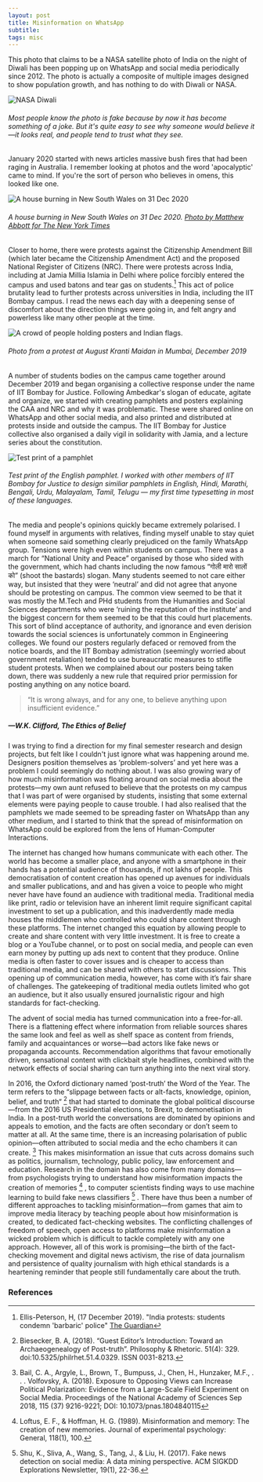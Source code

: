 ```yaml
---
layout: post
title: Misinformation on WhatsApp
subtitle: 
tags: misc
---
```


This photo that claims to be a NASA satellite photo of India on the night of Diwali has been popping up on WhatsApp and social media periodically since 2012. The photo is actually a composite of multiple images designed to show population growth, and has nothing to do with Diwali or NASA. 

![NASA Diwali](https://gyanl.com/assets/india-diwali.jpg)
###### Most people know the photo is fake because by now it has become something of a joke. But it's quite easy to see why someone would believe it—it looks real, and people tend to trust what they see.

January 2020 started with news articles massive bush fires that had been raging in Australia. I remember looking at photos and the word 'apocalyptic' came to mind. If you're the sort of person who believes in omens, this looked like one. 

![A house burning in New South Wales on 31 Dec 2020](https://gyanl.com/assets/wildfire.jpg)
###### A house burning in New South Wales on 31 Dec 2020. [Photo by Matthew Abbott for The New York Times](https://www.nytimes.com/2020/01/10/world/australia/bushfire.html)

Closer to home, there were protests against the Citizenship Amendment Bill (which later became the Citizenship Amendment Act) and the proposed National Register of Citizens (NRC). There were protests across India, including at Jamia Millia Islamia in Delhi where police forcibly entered the campus and used batons and tear gas on students.[^1] This act of police brutality lead to further protests across universities in India, including the IIT Bombay campus. I read the news each day with a deepening sense of discomfort about the direction things were going in, and felt angry and powerless like many other people at the time. 

![A crowd of people holding posters and Indian flags.](https://gyanl.com/assets/august-kranti.jpg)
###### Photo from a protest at August Kranti Maidan in Mumbai, December 2019

A number of students bodies on the campus came together around December 2019 and began organising a collective response under the name of IIT Bombay for Justice. Following Ambedkar's slogan of educate, agitate and organize, we started with creating pamphlets and posters explaining the CAA and NRC and why it was problematic. These were shared online on WhatsApp and other social media, and also printed and distributed at protests inside and outside the campus. The IIT Bombay for Justice collective also organised a daily vigil in solidarity with Jamia, and a lecture series about the constitution. 

![Test print of a pamphlet](assets/pamphlet.jpg)
###### Test print of the English pamphlet. I worked with other members of IIT Bombay for Justice to design similiar pamphlets in English, Hindi, Marathi, Bengali, Urdu, Malayalam, Tamil, Telugu — my first time typesetting in most of these languages.

The media and people's opinions quickly became extremely polarised. I found myself in arguments with relatives, finding myself unable to stay quiet when someone said something clearly prejudiced on the family WhatsApp group. Tensions were high even within students on campus. There was a march for “National Unity and Peace” organised by those who sided with the government, which had chants including the now famous “गोली मारो सालों को” (shoot the bastards) slogan. Many students seemed to not care either way, but insisted that they were ‘neutral’ and did not agree that anyone should be protesting on campus. The common view seemed to be that it was mostly the M.Tech and PHd students from the Humanities and Social Sciences departments who were ‘ruining the reputation of the institute’ and the biggest concern for them seemed to be that this could hurt placements. This sort of blind acceptance of authority, and ignorance and even derision towards the social sciences is unfortunately common in Engineering colleges. We found our posters regularly defaced or removed from the notice boards, and the IIT Bombay admistration (seemingly worried about government retaliation) tended to use bureaucratic measures to stifle student protests. When we complained about our posters being taken down, there was suddenly a new rule that required prior permission for posting anything on any notice board.

> “It is wrong always, and for any one, to believe anything upon insufficient evidence.”
##### —W.K. Clifford, The Ethics of Belief

I was trying to find a direction for my final semester research and design projects, but felt like I couldn't just ignore what was happening around me. Designers position themselves as ‘problem-solvers’ and yet here was a problem I could seemingly do nothing about. I was also growing wary of how much misinformation was floating around on social media about the protests—my own aunt refused to believe that the protests on my campus that I was part of were organised by students, insisting that some external elements were paying people to cause trouble. I had also realised that the pamphlets we made seemed to be spreading faster on WhatsApp than any other medium, and I started to think that the spread of misinformation on WhatsApp could be explored from the lens of Human-Computer Interactions. 




The internet has changed how humans communicate with each other. The world has become a smaller place, and anyone with a smartphone in their hands has a potential audience of thousands, if not lakhs of people. This democratisation of content creation has opened up avenues for individuals and smaller publications, and and has given a voice to people who might never have have found an audience with traditional media. Traditional media like print, radio or television have an inherent limit require significant capital investment to set up a publication, and this inadverdently made media houses the middlemen who controlled who could share content through these platforms. The internet changed this equation by allowing people to create and share content with very little investment. It is free to create a blog or a YouTube channel, or to post on social media, and people can even earn money by putting up ads next to content that they produce. Online media is often faster to cover issues and is cheaper to access than traditional media, and can be shared with others to start discussions. This opening up of communication media, however, has come with it’s fair share of challenges. The gatekeeping of traditional media outlets limited who got an audience, but it also usually ensured journalistic rigour and high standards for fact-checking. 

The advent of social media has turned communication into a free-for-all. There is a flattening effect where information from reliable sources shares the same look and feel as well as shelf space as content from friends, family and acquaintances or worse—bad actors like fake news or propaganda accounts. Recommendation algorithms that favour emotionally driven, sensational content with clickbait style headlines, combined with the network effects of social sharing can turn anything into the next viral story.

In 2016, the Oxford dictionary named ‘post-truth’ the Word of the Year. The term refers to the “slippage between facts or alt-facts, knowledge, opinion, belief, and truth“ [^2] that had started to dominate the global political discourse—from the 2016 US Presidential elections, to Brexit, to demonetisation in India. In a post-truth world the conversations are dominated by opinions and appeals to emotion, and the facts are often secondary or don’t seem to matter at all. At the same time, there is an increasing polarisation of public opinion—often attributed to social media and the echo chambers it can create. [^3] This makes misinformation an issue that cuts across
domains such as politics, journalism, technology, public policy, law enforcement and education. Research in
the domain has also come from many domains—from psychologists trying to understand how misinformation
impacts the creation of memories [^4] , to computer scientists finding ways to use machine learning to build fake news
classifiers [^5] . There have thus been a number of different approaches to tackling misinformation—from games that aim to improve media literacy by teaching people
about how misinformation is created, to dedicated fact-checking websites. The conflicting challenges of
freedom of speech, open access to platforms make misinformation a wicked problem which is difficult to tackle completely with any one approach.
However, all of this work is promising—the birth of the fact-checking movement and digital news activism, the rise of data journalism and persistence of quality journalism with high ethical standards is a heartening reminder that people still fundamentally care about the truth.




### References
[^1]: Ellis-Peterson, H, (17 December 2019). "India protests: students condemn 'barbaric' police" [The Guardian](https://www.theguardian.com/world/2019/dec/17/india-protests-students-condemn-barbaric-police)

[^2]: Biesecker, B. A, (2018). “Guest Editor’s Introduction: Toward an Archaeogenealogy of Post-truth”. Philosophy & Rhetoric. 51(4): 329. doi:10.5325/philrhet.51.4.0329. ISSN 0031-8213.

[^3]: Bail, C. A., Argyle, L., Brown, T., Bumpuss, J., Chen, H., Hunzaker, M.F., . . . Volfovsky, A. (2018). Exposure to Opposing Views can Increase Political Polarization: Evidence from a Large-Scale Field Experiment on Social Media. Proceedings of the National Academy of Sciences Sep 2018, 115 (37) 9216-9221; DOI: 10.1073/pnas.1804840115

[^4]: Loftus, E. F., & Hoffman, H. G. (1989). Misinformation and memory: The creation of new memories. Journal of experimental psychology: General, 118(1), 100.

[^5]: Shu, K., Sliva, A., Wang, S., Tang, J., & Liu, H. (2017). Fake news detection on social media: A data mining perspective. ACM SIGKDD Explorations Newsletter, 19(1), 22-36.
